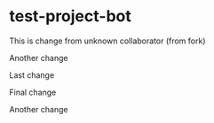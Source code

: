 # test-project-bot


This is change from unknown collaborator (from fork)

Another change


Last change

Final change

Another change
